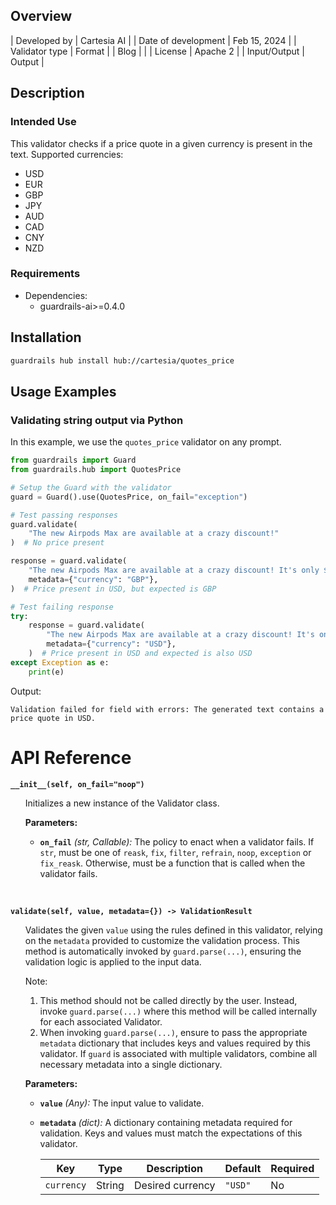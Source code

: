 ## Overview

| Developed by | Cartesia AI |
| Date of development | Feb 15, 2024 |
| Validator type | Format |
| Blog |  |
| License | Apache 2 |
| Input/Output | Output |

## Description

### Intended Use
This validator checks if a price quote in a given currency is present in the text. Supported currencies:
- USD
- EUR
- GBP
- JPY
- AUD
- CAD
- CNY
- NZD


### Requirements

* Dependencies:
    - guardrails-ai>=0.4.0

## Installation

```bash
guardrails hub install hub://cartesia/quotes_price
```

## Usage Examples

### Validating string output via Python

In this example, we use the `quotes_price` validator on any prompt.

```python
from guardrails import Guard
from guardrails.hub import QuotesPrice

# Setup the Guard with the validator
guard = Guard().use(QuotesPrice, on_fail="exception")

# Test passing responses
guard.validate(
    "The new Airpods Max are available at a crazy discount!"
)  # No price present

response = guard.validate(
    "The new Airpods Max are available at a crazy discount! It's only $9.99!",
    metadata={"currency": "GBP"},
)  # Price present in USD, but expected is GBP

# Test failing response
try:
    response = guard.validate(
        "The new Airpods Max are available at a crazy discount! It's only $9.99!",
        metadata={"currency": "USD"},
    )  # Price present in USD and expected is also USD
except Exception as e:
    print(e)
```
Output:
```console
Validation failed for field with errors: The generated text contains a price quote in USD.
```

# API Reference

**`__init__(self, on_fail="noop")`**
<ul>

Initializes a new instance of the Validator class.

**Parameters:**

- **`on_fail`** *(str, Callable):* The policy to enact when a validator fails. If `str`, must be one of `reask`, `fix`, `filter`, `refrain`, `noop`, `exception` or `fix_reask`. Otherwise, must be a function that is called when the validator fails.

</ul>

<br>

**`validate(self, value, metadata={}) -> ValidationResult`**

<ul>

Validates the given `value` using the rules defined in this validator, relying on the `metadata` provided to customize the validation process. This method is automatically invoked by `guard.parse(...)`, ensuring the validation logic is applied to the input data.

Note:

1. This method should not be called directly by the user. Instead, invoke `guard.parse(...)` where this method will be called internally for each associated Validator.
2. When invoking `guard.parse(...)`, ensure to pass the appropriate `metadata` dictionary that includes keys and values required by this validator. If `guard` is associated with multiple validators, combine all necessary metadata into a single dictionary.

**Parameters:**

- **`value`** *(Any):* The input value to validate.
- **`metadata`** *(dict):* A dictionary containing metadata required for validation. Keys and values must match the expectations of this validator.
    
    
    | Key | Type | Description | Default | Required |
    | --- | --- | --- | --- | --- |
    | `currency` | String | Desired currency | `"USD"` | No |

</ul>
